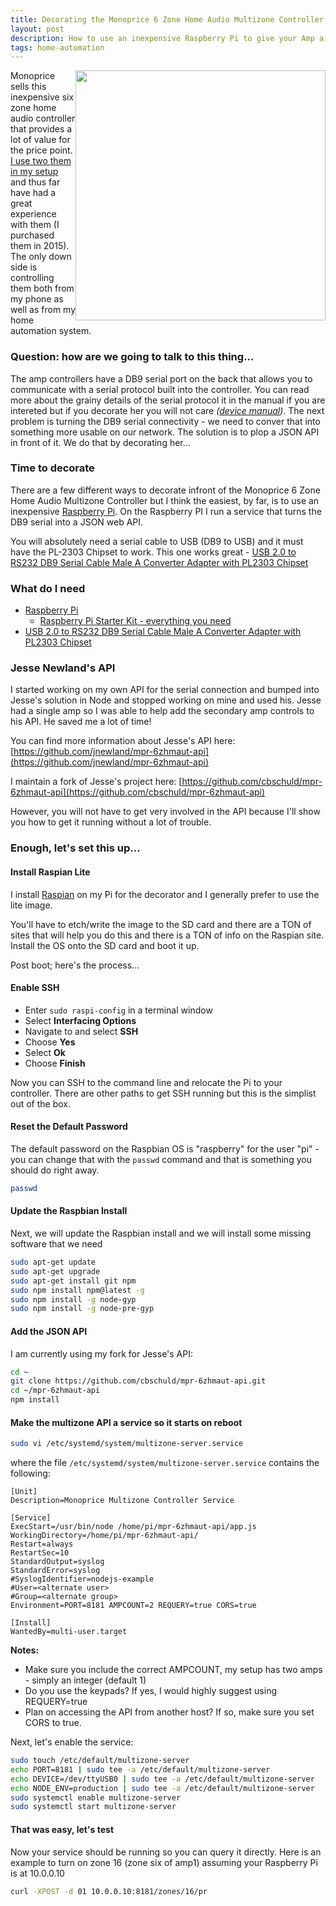 ```yaml
---
title: Decorating the Monoprice 6 Zone Home Audio Multizone Controller
layout: post
description: How to use an inexpensive Raspberry Pi to give your Amp a JSON API
tags: home-automation
---
```


<img src="https://s3-us-west-2.amazonaws.com/chrisschuld.com/images/monoprice-six-zone-amp-rear.png" style="width:400px;float:right;"/>

Monoprice sells this inexpensive six zone home audio controller that provides a lot of value for the price point.  [I use two them in my setup](/2019/05/whole-house-audio/) and thus far have had a great experience with them (I purchased them in 2015).  The only down side is controlling them both from my phone as well as from my home automation system.

### Question: how are we going to talk to this thing...

The amp controllers have a DB9 serial port on the back that allows you to communicate with a serial protocol built into the controller.  You can read more about the grainy details of the serial protocol it in the manual if you are intereted but if you decorate her you will not care *([device manual](https://downloads.monoprice.com/files/manuals/10761_Manual_141028.pdf))*.  The next problem is turning the DB9 serial connectivity - we need to conver that into something more usable on our network.  The solution is to plop a JSON API in front of it.  We do that by decorating her...

### Time to decorate

There are a few different ways to decorate infront of the Monoprice 6 Zone Home Audio Multizone Controller but I think the easiest, by far, is to use an inexpensive [Raspberry Pi](https://amzn.to/2Xk58og).  On the Raspberry PI I run a service that turns the DB9 serial into a JSON web API.

You will absolutely need a serial cable to USB (DB9 to USB) and it must have the PL-2303 Chipset to work.  This one works great - [USB 2.0 to RS232 DB9 Serial Cable Male A Converter Adapter with PL2303 Chipset](https://amzn.to/2ypmceB)

### What do I need
+ [Raspberry Pi](https://amzn.to/2Xk58og)
  + [Raspberry Pi Starter Kit - everything you need](https://amzn.to/33cXPz4)
+ [USB 2.0 to RS232 DB9 Serial Cable Male A Converter Adapter with PL2303 Chipset](https://amzn.to/2ypmceB)

### Jesse Newland's API 

I started working on my own API for the serial connection and bumped into Jesse's solution in Node and stopped working on mine and used his.  Jesse had a single amp so I was able to help add the secondary amp controls to his API.  He saved me a lot of time!

You can find more information about Jesse's API here: [https://github.com/jnewland/mpr-6zhmaut-api](https://github.com/jnewland/mpr-6zhmaut-api)

I maintain a fork of Jesse's project here: [https://github.com/cbschuld/mpr-6zhmaut-api](https://github.com/cbschuld/mpr-6zhmaut-api)

However, you will not have to get very involved in the API because I'll show you how to get it running without a lot of trouble.

### Enough, let's set this up...

#### Install Raspian Lite

I install [Raspian](https://www.raspberrypi.org/downloads/raspbian/) on my Pi for the decorator and I generally prefer to use the lite image.

You'll have to etch/write the image to the SD card and there are a TON of sites that will help you do this and there is a TON of info on the Raspian site.  Install the OS onto the SD card and boot it up.

Post boot; here's the process...

#### Enable SSH

+ Enter `sudo raspi-config` in a terminal window
+ Select **Interfacing Options**
+ Navigate to and select **SSH**
+ Choose **Yes**
+ Select **Ok**
+ Choose **Finish**

Now you can SSH to the command line and relocate the Pi to your controller.  There are other paths to get SSH running but this is the simplist out of the box.

#### Reset the Default Password

The default password on the Raspbian OS is "raspberry" for the user "pi" - you can change that with the `passwd` command and that is something you should do right away.

```bash
passwd
```

#### Update the Raspbian Install

Next, we will update the Raspbian install and we will install some missing software that we need

```bash
sudo apt-get update
sudo apt-get upgrade
sudo apt-get install git npm
sudo npm install npm@latest -g
sudo npm install -g node-gyp
sudo npm install -g node-pre-gyp
```

#### Add the JSON API

I am currently using my fork for Jesse's API:

```bash
cd ~
git clone https://github.com/cbschuld/mpr-6zhmaut-api.git
cd ~/mpr-6zhmaut-api
npm install
```

#### Make the multizone API a service so it starts on reboot

```bash
sudo vi /etc/systemd/system/multizone-server.service
```

where the file `/etc/systemd/system/multizone-server.service` contains the following:
```
[Unit]
Description=Monoprice Multizone Controller Service

[Service]
ExecStart=/usr/bin/node /home/pi/mpr-6zhmaut-api/app.js
WorkingDirectory=/home/pi/mpr-6zhmaut-api/
Restart=always
RestartSec=10
StandardOutput=syslog
StandardError=syslog
#SyslogIdentifier=nodejs-example
#User=<alternate user>
#Group=<alternate group>
Environment=PORT=8181 AMPCOUNT=2 REQUERY=true CORS=true

[Install]
WantedBy=multi-user.target
```
**Notes:**
+ Make sure you include the correct AMPCOUNT, my setup has two amps - simply an integer (default 1)
+ Do you use the keypads?  If yes, I would highly suggest using REQUERY=true
+ Plan on accessing the API from another host?  If so, make sure you set CORS to true.

Next, let's enable the service:

```bash
sudo touch /etc/default/multizone-server
echo PORT=8181 | sudo tee -a /etc/default/multizone-server
echo DEVICE=/dev/ttyUSB0 | sudo tee -a /etc/default/multizone-server
echo NODE_ENV=production | sudo tee -a /etc/default/multizone-server
sudo systemctl enable multizone-server
sudo systemctl start multizone-server
```

#### That was easy, let's test

Now your service should be running so you can query it directly.  Here is an example to turn on zone 16 (zone six of amp1) assuming your Raspberry Pi is at 10.0.0.10
```bash
curl -XPOST -d 01 10.0.0.10:8181/zones/16/pr
```

